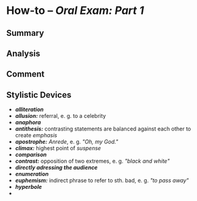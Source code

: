# How-to – *Oral Exam: Part 1*

## Summary

## Analysis

## Comment

## Stylistic Devices

- ***alliteration***
- ***allusion:*** referral, e. g. to a celebrity
- ***anaphora***
- ***antithesis:*** contrasting statements are balanced against each other to create *emphasis*
- ***apostrophe:*** *Anrede*, e. g. *"Oh, my God."*
- ***climax:*** highest point of *suspense*
- ***comparison***
- ***contrast:*** opposition of two extremes, e. g. *"black and white"*
- ***directly adressing the audience***
- ***enumeration***
- ***euphemism:*** indirect phrase to refer to sth. bad, e. g. *"to pass away"*
- ***hyperbole***
- 

<!--stackedit_data:
eyJoaXN0b3J5IjpbLTE1MjAyODQ3MjgsLTEzMDM3NjQ2OTksLT
g2MzAzMTYxM119
-->